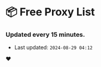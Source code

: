 # :package: Free Proxy List
### Updated every 15 minutes.

- Last updated: `2024-08-29 04:12`

:heart:
